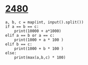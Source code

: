 #  [2480](https://www.acmicpc.net/problem/2480)

```
a, b, c = map(int, input().split())
if a == b == c:
    print(10000 + a*1000)
elif a == b or a == c:
    print(1000 + a * 100 )
elif b == c:
    print(1000 + b * 100 )
else:
    print(max(a,b,c) * 100)
```

